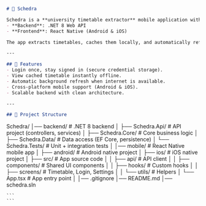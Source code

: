 ```markdown
# 📅 Schedra

Schedra is a **university timetable extractor** mobile application with offline caching.  
- **Backend**: .NET 8 Web API  
- **Frontend**: React Native (Android & iOS)  

The app extracts timetables, caches them locally, and automatically refreshes in the background when internet is available. Login credentials are stored securely so users don’t need to re-enter them every time.

---

## 🚀 Features
- Login once, stay signed in (secure credential storage).
- View cached timetable instantly offline.
- Automatic background refresh when internet is available.
- Cross-platform mobile support (Android & iOS).
- Scalable backend with clean architecture.

---

## 📂 Project Structure
```

Schedra/
│── backend/            # .NET 8 backend
│   ├── Schedra.Api/    # API project (controllers, services)
│   ├── Schedra.Core/   # Core business logic
│   ├── Schedra.Data/   # Data access (EF Core, persistence)
│   └── Schedra.Tests/  # Unit + integration tests
│
│── mobile/             # React Native mobile app
│   ├── android/        # Android native project
│   ├── ios/            # iOS native project
│   ├── src/            # App source code
│   │   ├── api/        # API client
│   │   ├── components/ # Shared UI components
│   │   ├── hooks/      # Custom hooks
│   │   ├── screens/    # Timetable, Login, Settings
│   │   └── utils/      # Helpers
│   └── App.tsx         # App entry point
│
│── .gitignore
│── README.md
│── schedra.sln

````
```
```
